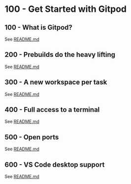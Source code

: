 # 100 - Get Started with Gitpod

## 100 - What is Gitpod?

See [README.md](./100/README.md)

## 200 - Prebuilds do the heavy lifting

See [README.md](./200/README.md)

## 300 - A new workspace per task

See [README.md](./300/README.md)

## 400 - Full access to a terminal

See [README.md](./400/README.md)

## 500 - Open ports

See [README.md](./500/README.md)

## 600 - VS Code desktop support

See [README.md](./600/README.md)
